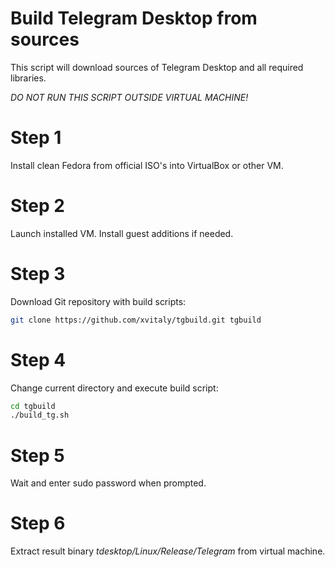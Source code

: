 # Build Telegram Desktop from sources
This script will download sources of Telegram Desktop and all required libraries.

*DO NOT RUN THIS SCRIPT OUTSIDE VIRTUAL MACHINE!*

Step 1
========
Install clean Fedora from official ISO's into VirtualBox or other VM.

Step 2
========
Launch installed VM. Install guest additions if needed.

Step 3
========
Download Git repository with build scripts:
```bash
git clone https://github.com/xvitaly/tgbuild.git tgbuild
```

Step 4
========
Change current directory and execute build script:
```bash
cd tgbuild
./build_tg.sh
```

Step 5
========
Wait and enter sudo password when prompted.

Step 6
========
Extract result binary *tdesktop/Linux/Release/Telegram* from virtual machine.
